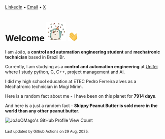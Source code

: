 [LinkedIn](https://www.linkedin.com/in/joão-pedro-gozzoli-b95641301/) &bull;
[Email](joaopedrogozzoli@gmail.com) &bull;
[X](https://x.com/jpp12prado)

# Welcome <img src="happy.gif" height="64px" /> <img src="wave.gif" height="32px" />

I am João, a  **control and automation engineering student** and **mechatronic technician** based in Brazil Br.

Currently, I am studying as a **control and automation engineering** at [Unifei](https://unifei.edu.br) where I study python, C, C++, project management and Ai.

I did my high school education at ETEC Pedro Ferreira alves as a Mechatronic technician in Mogi Mirim.

Here is a random fact about me - I have been on this planet for **7914 days**.

And here is a just a random fact -  **Skippy Peanut Butter is sold more in the world than any other peanut butter**.

![JoãoOMago's GitHub Profile View Count](https://komarev.com/ghpvc/?username=JoaoOMago)

<sub>Last updated by Github Actions on 29 Aug, 2025.</sub>
